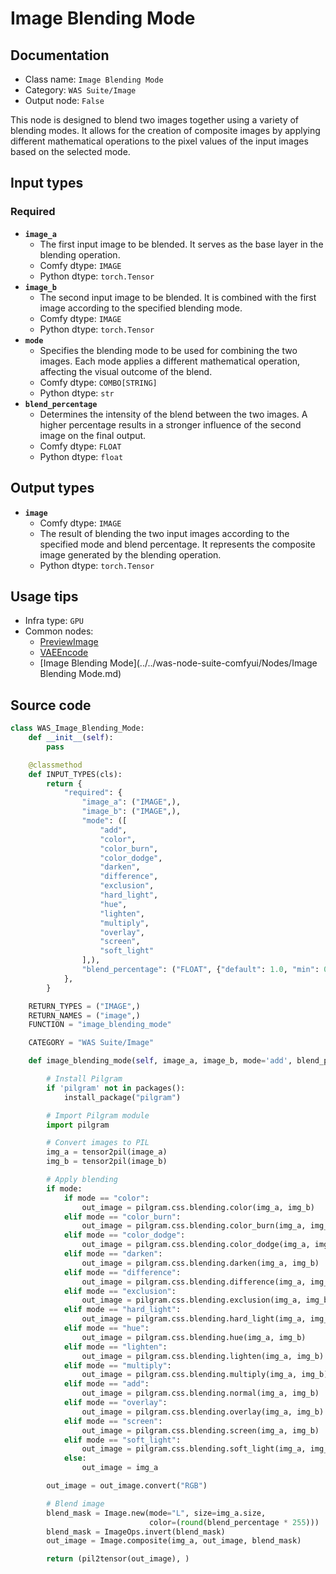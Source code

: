 # Image Blending Mode
## Documentation
- Class name: `Image Blending Mode`
- Category: `WAS Suite/Image`
- Output node: `False`

This node is designed to blend two images together using a variety of blending modes. It allows for the creation of composite images by applying different mathematical operations to the pixel values of the input images based on the selected mode.
## Input types
### Required
- **`image_a`**
    - The first input image to be blended. It serves as the base layer in the blending operation.
    - Comfy dtype: `IMAGE`
    - Python dtype: `torch.Tensor`
- **`image_b`**
    - The second input image to be blended. It is combined with the first image according to the specified blending mode.
    - Comfy dtype: `IMAGE`
    - Python dtype: `torch.Tensor`
- **`mode`**
    - Specifies the blending mode to be used for combining the two images. Each mode applies a different mathematical operation, affecting the visual outcome of the blend.
    - Comfy dtype: `COMBO[STRING]`
    - Python dtype: `str`
- **`blend_percentage`**
    - Determines the intensity of the blend between the two images. A higher percentage results in a stronger influence of the second image on the final output.
    - Comfy dtype: `FLOAT`
    - Python dtype: `float`
## Output types
- **`image`**
    - Comfy dtype: `IMAGE`
    - The result of blending the two input images according to the specified mode and blend percentage. It represents the composite image generated by the blending operation.
    - Python dtype: `torch.Tensor`
## Usage tips
- Infra type: `GPU`
- Common nodes:
    - [PreviewImage](../../Comfy/Nodes/PreviewImage.md)
    - [VAEEncode](../../Comfy/Nodes/VAEEncode.md)
    - [Image Blending Mode](../../was-node-suite-comfyui/Nodes/Image Blending Mode.md)



## Source code
```python
class WAS_Image_Blending_Mode:
    def __init__(self):
        pass

    @classmethod
    def INPUT_TYPES(cls):
        return {
            "required": {
                "image_a": ("IMAGE",),
                "image_b": ("IMAGE",),
                "mode": ([
                    "add",
                    "color",
                    "color_burn",
                    "color_dodge",
                    "darken",
                    "difference",
                    "exclusion",
                    "hard_light",
                    "hue",
                    "lighten",
                    "multiply",
                    "overlay",
                    "screen",
                    "soft_light"
                ],),
                "blend_percentage": ("FLOAT", {"default": 1.0, "min": 0.0, "max": 1.0, "step": 0.01}),
            },
        }

    RETURN_TYPES = ("IMAGE",)
    RETURN_NAMES = ("image",)
    FUNCTION = "image_blending_mode"

    CATEGORY = "WAS Suite/Image"

    def image_blending_mode(self, image_a, image_b, mode='add', blend_percentage=1.0):

        # Install Pilgram
        if 'pilgram' not in packages():
            install_package("pilgram")

        # Import Pilgram module
        import pilgram

        # Convert images to PIL
        img_a = tensor2pil(image_a)
        img_b = tensor2pil(image_b)

        # Apply blending
        if mode:
            if mode == "color":
                out_image = pilgram.css.blending.color(img_a, img_b)
            elif mode == "color_burn":
                out_image = pilgram.css.blending.color_burn(img_a, img_b)
            elif mode == "color_dodge":
                out_image = pilgram.css.blending.color_dodge(img_a, img_b)
            elif mode == "darken":
                out_image = pilgram.css.blending.darken(img_a, img_b)
            elif mode == "difference":
                out_image = pilgram.css.blending.difference(img_a, img_b)
            elif mode == "exclusion":
                out_image = pilgram.css.blending.exclusion(img_a, img_b)
            elif mode == "hard_light":
                out_image = pilgram.css.blending.hard_light(img_a, img_b)
            elif mode == "hue":
                out_image = pilgram.css.blending.hue(img_a, img_b)
            elif mode == "lighten":
                out_image = pilgram.css.blending.lighten(img_a, img_b)
            elif mode == "multiply":
                out_image = pilgram.css.blending.multiply(img_a, img_b)
            elif mode == "add":
                out_image = pilgram.css.blending.normal(img_a, img_b)
            elif mode == "overlay":
                out_image = pilgram.css.blending.overlay(img_a, img_b)
            elif mode == "screen":
                out_image = pilgram.css.blending.screen(img_a, img_b)
            elif mode == "soft_light":
                out_image = pilgram.css.blending.soft_light(img_a, img_b)
            else:
                out_image = img_a

        out_image = out_image.convert("RGB")

        # Blend image
        blend_mask = Image.new(mode="L", size=img_a.size,
                               color=(round(blend_percentage * 255)))
        blend_mask = ImageOps.invert(blend_mask)
        out_image = Image.composite(img_a, out_image, blend_mask)

        return (pil2tensor(out_image), )

```
